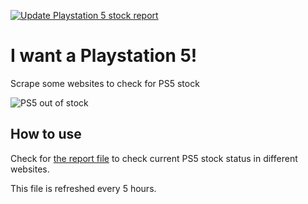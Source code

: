 [![Update Playstation 5 stock report](https://github.com/rmanganiello/i-want-a-ps5/actions/workflows/update_stock_report.yml/badge.svg)](https://github.com/rmanganiello/i-want-a-ps5/actions/workflows/update_stock_report.yml)

# I want a Playstation 5!

Scrape some websites to check for PS5 stock

![PS5 out of stock](https://i.insider.com/5fbd744a50e71a001155734a?width=1000&format=jpeg&auto=webp)

## How to use

Check for [the report file](./report.json) to check current PS5 stock status in different websites.

This file is refreshed every 5 hours.
